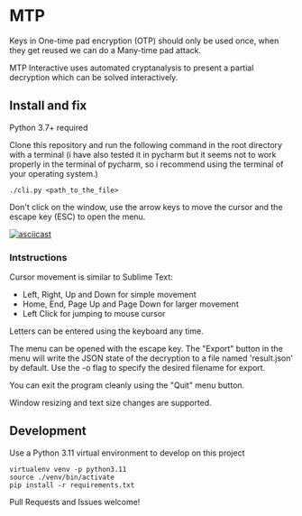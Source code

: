 # MTP

Keys in One-time pad encryption (OTP) should only be used once, when they get reused we can do a Many-time pad attack.

MTP Interactive uses automated cryptanalysis to present a partial decryption which can be solved interactively.

## Install and fix

Python 3.7+ required

Clone this repository and run the following command in the root directory with a terminal (i have also tested it in pycharm but it seems not to work properly in the terminal of pycharm, so i recommend using the terminal of your operating system.)


```
./cli.py <path_to_the_file>
```


Don't click on the window, use the arrow keys to move the cursor and the escape key (ESC) to open the menu.


[![asciicast](https://asciinema.org/a/204705.png)](https://asciinema.org/a/204705)

### Intstructions

Cursor movement is similar to Sublime Text:
 - Left, Right, Up and Down for simple movement
 - Home, End, Page Up and Page Down for larger movement
 - Left Click for jumping to mouse cursor

Letters can be entered using the keyboard any time.

The menu can be opened with the escape key. The "Export" button in the menu
will write the JSON state of the decryption to a file named 'result.json' by default. Use the -o flag to specify the desired filename for export.

You can exit the program cleanly using the "Quit" menu button.

Window resizing and text size changes are supported.

## Development

Use a Python 3.11 virtual environment to develop on this project

```
virtualenv venv -p python3.11
source ./venv/bin/activate
pip install -r requirements.txt
```

Pull Requests and Issues welcome!
